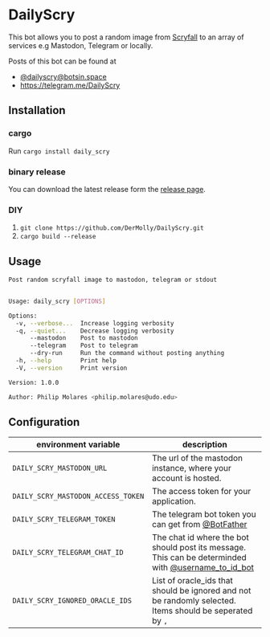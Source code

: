 # DailyScry

This bot allows you to post a random image from [Scryfall][scryfall] to an array of
services e.g Mastodon, Telegram or locally.

Posts of this bot can be found at

- <a rel="me" href="https://botsin.space/@dailyscry">@dailyscry@botsin.space</a>
- <https://telegram.me/DailyScry>

## Installation

### cargo

Run `cargo install daily_scry`

### binary release

You can download the latest release form the [release page][releases].

### DIY

1. `git clone https://github.com/DerMolly/DailyScry.git`
2. `cargo build --release`

## Usage

```sh
Post random scryfall image to mastodon, telegram or stdout


Usage: daily_scry [OPTIONS]

Options:
  -v, --verbose...  Increase logging verbosity
  -q, --quiet...    Decrease logging verbosity
      --mastodon    Post to mastodon
      --telegram    Post to telegram
      --dry-run     Run the command without posting anything
  -h, --help        Print help
  -V, --version     Print version

Version: 1.0.0

Author: Philip Molares <philip.molares@udo.edu>
```

## Configuration

|        environment variable        |                                                       description                                                         |
| ---------------------------------- | ------------------------------------------------------------------------------------------------------------------------- |
| `DAILY_SCRY_MASTODON_URL`          | The url of the mastodon instance, where your account is hosted.                                                           |
| `DAILY_SCRY_MASTODON_ACCESS_TOKEN` | The access token for your application.                          							         | 
| `DAILY_SCRY_TELEGRAM_TOKEN`        | The telegram bot token you can get from [@BotFather][botfather]                                                           |
| `DAILY_SCRY_TELEGRAM_CHAT_ID`      | The chat id where the bot should post its message. This can be determinded with [@username_to_id_bot][username_to_id_bot] |
| `DAILY_SCRY_IGNORED_ORACLE_IDS`    | List of oracle_ids that should be ignored and not be randomly selected. Items should be seperated by `,` |

[scryfall]: https://scryfall.com
[releases]: https://github.com/DerMolly/DailyScry/releases
[botfather]: https://telegram.me/BotFather
[username_to_id_bot]: https://telegram.me/username_to_id_bot
